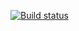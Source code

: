 [![Build status](https://ci.appveyor.com/api/projects/status/95l1gs8v5n40noq1?svg=true)](https://ci.appveyor.com/project/Niksel00/ajs-test-ci-lesson-4-task-1)


